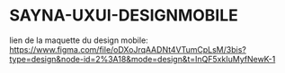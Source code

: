 # SAYNA-UXUI-DESIGNMOBILE

lien de la maquette du design mobile: https://www.figma.com/file/oDXoJrqAADNt4VTumCpLsM/3bis?type=design&node-id=2%3A18&mode=design&t=InQF5xkIuMyfNewK-1
